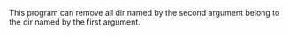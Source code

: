 This program can remove all dir named by the second argument belong to the dir named by the first argument.